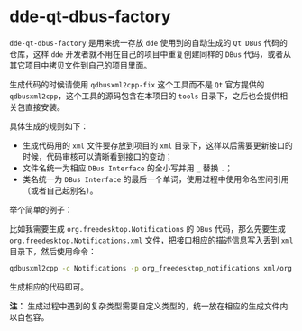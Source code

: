 # dde-qt-dbus-factory
`dde-qt-dbus-factory` 是用来统一存放 `dde` 使用到的自动生成的 `Qt DBus` 代码的仓库，这样 `dde` 开发者就不用在自己的项目中重复创建同样的 `DBus` 代码，或者从其它项目中拷贝文件到自己的项目里面。

生成代码的时候请使用 `qdbusxml2cpp-fix` 这个工具而不是 `Qt` 官方提供的 `qdbusxml2cpp`，这个工具的源码包含在本项目的 `tools` 目录下，之后也会提供相关包直接安装。

具体生成的规则如下：

- 生成代码用的 `xml` 文件要存放到项目的 `xml` 目录下，这样以后需要更新接口的时候，代码审核可以清晰看到接口的变动；
- 文件名统一为相应 `DBus Interface` 的全小写并用 `_` 替换 `.`；
- 类名统一为 `DBus Interface` 的最后一个单词，使用过程中使用命名空间引用（或者自己起别名）。

举个简单的例子：

比如我需要生成 `org.freedesktop.Notifications` 的 `DBus` 代码，那么先要生成 `org.freedesktop.Notifications.xml` 文件，把接口相应的描述信息写入丢到 `xml` 目录下，然后使用命令：
```bash
qdbusxml2cpp -c Notifications -p org_freedesktop_notifications xml/org.freedesktop.Notifications.xml
```
生成相应的代码即可。

**注：** 生成过程中遇到的复杂类型需要自定义类型的，统一放在相应的生成文件内以自包容。
